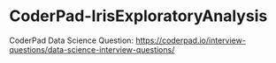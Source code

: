 # CoderPad-IrisExploratoryAnalysis
CoderPad Data Science Question: https://coderpad.io/interview-questions/data-science-interview-questions/
